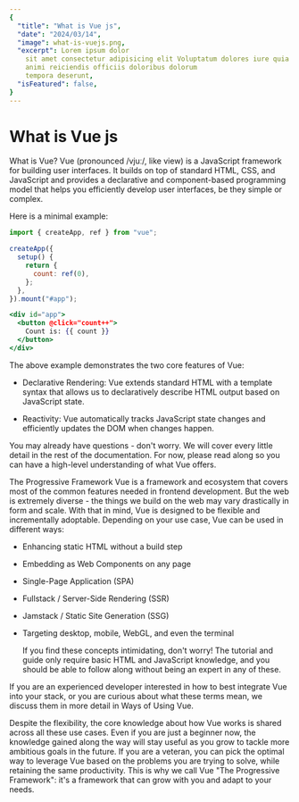 ```yaml
---
{
  "title": "What is Vue js",
  "date": "2024/03/14",
  "image": what-is-vuejs.png,
  "excerpt": Lorem ipsum dolor
    sit amet consectetur adipisicing elit Voluptatum dolores iure quia
    animi reiciendis officiis doloribus dolorum
    tempora deserunt,
  "isFeatured": false,
}
---
```


# What is Vue js

What is Vue?​
Vue (pronounced /vjuː/, like view) is a JavaScript framework for building user interfaces. It builds on top of standard HTML, CSS, and JavaScript and provides a declarative and component-based programming model that helps you efficiently develop user interfaces, be they simple or complex.

Here is a minimal example:

```jsx
import { createApp, ref } from "vue";

createApp({
  setup() {
    return {
      count: ref(0),
    };
  },
}).mount("#app");
```

```jsx
<div id="app">
  <button @click="count++">
    Count is: {{ count }}
  </button>
</div>
```

The above example demonstrates the two core features of Vue:

- Declarative Rendering: Vue extends standard HTML with a template syntax that allows us to declaratively describe HTML output based on JavaScript state.

- Reactivity: Vue automatically tracks JavaScript state changes and efficiently updates the DOM when changes happen.

You may already have questions - don't worry. We will cover every little detail in the rest of the documentation. For now, please read along so you can have a high-level understanding of what Vue offers.

The Progressive Framework​
Vue is a framework and ecosystem that covers most of the common features needed in frontend development. But the web is extremely diverse - the things we build on the web may vary drastically in form and scale. With that in mind, Vue is designed to be flexible and incrementally adoptable. Depending on your use case, Vue can be used in different ways:

- Enhancing static HTML without a build step
- Embedding as Web Components on any page
- Single-Page Application (SPA)
- Fullstack / Server-Side Rendering (SSR)
- Jamstack / Static Site Generation (SSG)
- Targeting desktop, mobile, WebGL, and even the terminal

  If you find these concepts intimidating, don't worry! The tutorial and guide only require basic HTML and JavaScript knowledge, and you should be able to follow along without being an expert in any of these.

If you are an experienced developer interested in how to best integrate Vue into your stack, or you are curious about what these terms mean, we discuss them in more detail in Ways of Using Vue.

Despite the flexibility, the core knowledge about how Vue works is shared across all these use cases. Even if you are just a beginner now, the knowledge gained along the way will stay useful as you grow to tackle more ambitious goals in the future. If you are a veteran, you can pick the optimal way to leverage Vue based on the problems you are trying to solve, while retaining the same productivity. This is why we call Vue "The Progressive Framework": it's a framework that can grow with you and adapt to your needs.
